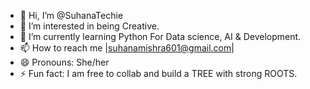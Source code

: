 - 👋 Hi, I’m @SuhanaTechie
- 👀 I’m interested in being Creative.
- 🌱 I’m currently learning Python For Data science, AI & Development.
- 📫 How to reach me |suhanamishra601@gmail.com|
- 😄 Pronouns: She/her
- ⚡ Fun fact: I am free to collab and build a TREE with strong ROOTS.
<!---
SuhanaTechie/SuhanaTechie is a ✨ special ✨ repository because its `README.md` (this file) appears on your GitHub profile.
You can click the Preview link to take a look at your changes.
--->
